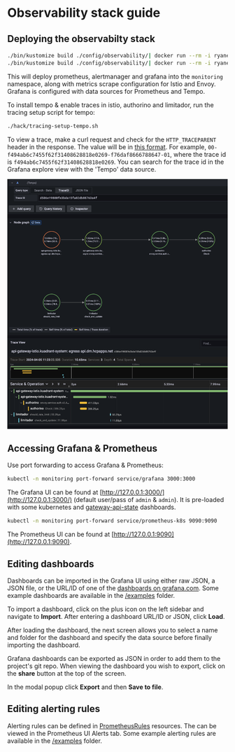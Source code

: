 # Observability stack guide

## Deploying the observabilty stack

```bash
./bin/kustomize build ./config/observability/| docker run --rm -i ryane/kfilt -i kind=CustomResourceDefinition | kubectl apply --server-side -f -
./bin/kustomize build ./config/observability/| docker run --rm -i ryane/kfilt -x kind=CustomResourceDefinition | kubectl apply -f -
```

This will deploy prometheus, alertmanager and grafana into the `monitoring` namespace,
along with metrics scrape configuration for Istio and Envoy.
Grafana is configured with data sources for Prometheus and Tempo.

To install tempo & enable traces in istio, authorino and limitador, run the
tracing setup script for tempo:

```bash
./hack/tracing-setup-tempo.sh
```

To view a trace, make a curl request and check for the `HTTP_TRACEPARENT` header in the response.
The value will be in [this format](https://www.w3.org/TR/trace-context/#traceparent-header).
For example, `00-f494ab6c7455f62f31408628818e0269-f76daf8666788647-01`,
where the trace id is `f494ab6c7455f62f31408628818e0269`.
You can search for the trace id in the Grafana explore view with the 'Tempo' data source.

![Grafana Tempo Trace Example](grafana_tempo_trace_example.png)

## Accessing Grafana & Prometheus

Use port forwarding to access Grafana & Prometheus:

```bash
kubectl -n monitoring port-forward service/grafana 3000:3000
```

The Grafana UI can be found at [http://127.0.0.1:3000/](http://127.0.0.1:3000/) (default user/pass of `admin` & `admin`).
It is pre-loaded with some kubernetes and [gateway-api-state](https://github.com/Kuadrant/gateway-api-state-metrics) dashboards.

```bash
kubectl -n monitoring port-forward service/prometheus-k8s 9090:9090
```

The Prometheus UI can be found at [http://127.0.0.1:9090](http://127.0.0.1:9090).

## Editing dashboards

Dashboards can be imported in the Grafana UI using either raw JSON, a JSON file, or the URL/ID of one of the [dashboards on grafana.com](https://grafana.com/grafana/dashboards/).
Some example dashboards are available in the [/examples](/examples) folder.

To import a dashboard, click on the plus icon on the left sidebar and navigate to **Import**. After entering a dashboard URL/ID or JSON, click **Load**.

After loading the dashboard, the next screen allows you to select a name and folder for the dashboard and specify the data source before finally importing the dashboard.

Grafana dashboards can be exported as JSON in order to add them to the project's git repo.
When viewing the dashboard you wish to export, click on the **share** button at the top of the screen.

In the modal popup click **Export** and then **Save to file**.

## Editing alerting rules

Alerting rules can be defined in [PrometheusRules](https://github.com/prometheus-operator/prometheus-operator/blob/main/Documentation/user-guides/alerting.md#configuring-alertmanager-in-prometheus) resources.
The can be viewed in the Prometheus UI Alerts tab.
Some example alerting rules are available in the [/examples](/examples) folder.
